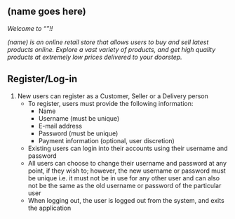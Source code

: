 ## (name goes here)

*Welcome to “”!!*  

*(name) is an online retail store that allows users to buy and sell latest products online. Explore a vast variety of products, and get high quality products at extremely low prices delivered to your doorstep.*  

Register/Log-in
----

1. New users can register as a Customer, Seller or a Delivery person
    * To register, users must provide the following information:
      * Name
      * Username (must be unique)
      * E-mail address
      * Password (must be unique)
      * Payment information (optional, user discretion)
    * Existing users can login into their accounts using their username and password
    * All users can choose to change their username and password at any point, if they wish to; however, the new username or password must be unique i.e. it must not be in use for any other user and can also not be the same as the old username or password of the particular user
    * When logging out, the user is logged out from the system, and exits the application

